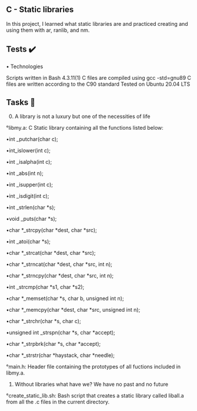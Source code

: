 ## C - Static libraries

In this project, I learned what static libraries are and practiced creating and using them with ar, ranlib, and nm.

## Tests ✔️

• Technologies

Scripts written in Bash 4.3.11(1)
C files are compiled using gcc -std=gnu89
C files are written according to the C90 standard
Tested on Ubuntu 20.04 LTS

## Tasks 📃

0. A library is not a luxury but one of the necessities of life

°libmy.a: C Static library containing all the functions listed below:

•int _putchar(char c);

•int_islower(int c);

•int _isalpha(int c);

•int _abs(int n);

•int _isupper(int c);

•int _isdigit(int c);

•int _strlen(char *s);

•void _puts(char *s);

•char *_strcpy(char *dest, char *src);

•int _atoi(char *s);

•char *_strcat(char *dest, char *src);

•char *_strncat(char *dest, char *src, int n);

•char *_strncpy(char *dest, char *src, int n);

•int _strcmp(char *s1, char *s2);

•char *_memset(char *s, char b, unsigned int n);

•char *_memcpy(char *dest, char *src, unsigned int n);

•char *_strchr(char *s, char c);

•unsigned int _strspn(char *s, char *accept);

•char *_strpbrk(char *s, char *accept);

•char *_strstr(char *haystack, char *needle);

°main.h: Header file containing the prototypes of all fuctions included in libmy.a.

1. Without libraries what have we? We have no past and no future

°create_static_lib.sh: Bash script that creates a static library called liball.a from all the .c files in the current directory.
